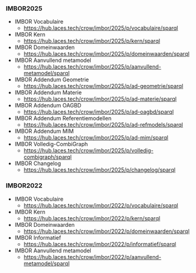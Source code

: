 ### IMBOR2025
* IMBOR Vocabulaire
  * https://hub.laces.tech/crow/imbor/2025/p/vocabulaire/sparql
* IMBOR Kern
  * https://hub.laces.tech/crow/imbor/2025/p/kern/sparql
* IMBOR Domeinwaarden
  * https://hub.laces.tech/crow/imbor/2025/p/domeinwaarden/sparql
* IMBOR Aanvullend metamodel
  * https://hub.laces.tech/crow/imbor/2025/p/aanvullend-metamodel/sparql
* IMBOR Addendum Geometrie
  * https://hub.laces.tech/crow/imbor/2025/p/ad-geometrie/sparql
* IMBOR Addendum Materie
  * https://hub.laces.tech/crow/imbor/2025/p/ad-materie/sparql
* IMBOR Addendum OAGBD
  * https://hub.laces.tech/crow/imbor/2025/p/ad-oagbd/sparql
* IMBOR Addendum Referentiemodellen
  * https://hub.laces.tech/crow/imbor/2025/p/ad-refmodels/sparql
* IMBOR Addendum MIM
  * https://hub.laces.tech/crow/imbor/2025/p/ad-mim/sparql
* IMBOR Volledig-CombiGraph
  * https://hub.laces.tech/crow/imbor/2025/p/volledig-combigraph/sparql  
* IMBOR Changelog
  * https://hub.laces.tech/crow/imbor/2025/p/changelog/sparql


### IMBOR2022
* IMBOR Vocabulaire
  * https://hub.laces.tech/crow/imbor/2022/p/vocabulaire/sparql
* IMBOR Kern
  * https://hub.laces.tech/crow/imbor/2022/p/kern/sparql
* IMBOR Domeinwaarden
  * https://hub.laces.tech/crow/imbor/2022/p/domeinwaarden/sparql
* IMBOR Informatief
  * https://hub.laces.tech/crow/imbor/2022/p/informatief/sparql
* IMBOR Aanvullend metamodel
  * https://hub.laces.tech/crow/imbor/2022/p/aanvullend-metamodel/sparql
